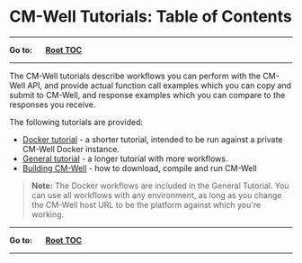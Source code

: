 # CM-Well Tutorials: Table of Contents

----

**Go to:** &nbsp;&nbsp;&nbsp;&nbsp; [**Root TOC**](CM-Well.RootTOC.md) 

----

The CM-Well tutorials describe workflows you can perform with the CM-Well API, and provide actual function call examples which you can copy and submit to CM-Well, and response examples which you can compare to the responses you receive.

The following tutorials are provided:

* [Docker tutorial](Tutorial.Docker.md) - a shorter tutorial, intended to be run against a private CM-Well Docker instance.
* [General tutorial](Tutorial.HandsOnExercisesTOC.md) - a longer tutorial with more workflows.
* [Building CM-Well](Tutorial.Building.md) - how to download, compile and run CM-Well

>**Note:** The Docker workflows are included in the General Tutorial. You can use all workflows with any environment, as long as you change the CM-Well host URL to be the platform against which you're working. 

----

**Go to:** &nbsp;&nbsp;&nbsp;&nbsp; [**Root TOC**](CM-Well.RootTOC.md) 

----